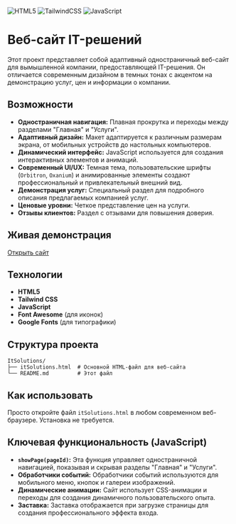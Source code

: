 ![HTML5](https://img.shields.io/badge/html5-%23E34F26.svg?style=for-the-badge&logo=html5&logoColor=white)
![TailwindCSS](https://img.shields.io/badge/tailwindcss-%2338B2AC.svg?style=for-the-badge&logo=tailwind-css&logoColor=white)
![JavaScript](https://img.shields.io/badge/javascript-%23323330.svg?style=for-the-badge&logo=javascript&logoColor=%23F7DF1E)

# Веб-сайт IT-решений

Этот проект представляет собой адаптивный одностраничный веб-сайт для вымышленной компании, предоставляющей IT-решения. Он отличается современным дизайном в темных тонах с акцентом на демонстрацию услуг, цен и информации о компании.

## Возможности

-   **Одностраничная навигация:** Плавная прокрутка и переходы между разделами "Главная" и "Услуги".
-   **Адаптивный дизайн:** Макет адаптируется к различным размерам экрана, от мобильных устройств до настольных компьютеров.
-   **Динамический интерфейс:** JavaScript используется для создания интерактивных элементов и анимаций.
-   **Современный UI/UX:** Темная тема, пользовательские шрифты (`Orbitron`, `Oxanium`) и анимированные элементы создают профессиональный и привлекательный внешний вид.
-   **Демонстрация услуг:** Специальный раздел для подробного описания предлагаемых компанией услуг.
-   **Ценовые уровни:** Четкое представление цен на услуги.
- **Отзывы клиентов:** Раздел с отзывами для повышения доверия.

## Живая демонстрация

[Открыть сайт](https://snejokk.github.io/ItSolutions/)

## Технологии

-   **HTML5**
-   **Tailwind CSS**
-   **JavaScript**
-   **Font Awesome** (для иконок)
-   **Google Fonts** (для типографики)

## Структура проекта

```
ItSolutions/
├── itSolutions.html  # Основной HTML-файл для веб-сайта
└── README.md         # Этот файл
```

## Как использовать

Просто откройте файл `itSolutions.html` в любом современном веб-браузере. Установка не требуется.

## Ключевая функциональность (JavaScript)

- **`showPage(pageId)`:** Эта функция управляет одностраничной навигацией, показывая и скрывая разделы "Главная" и "Услуги".
- **Обработчики событий:** Обработчики событий используются для мобильного меню, кнопок и галереи изображений.
- **Динамические анимации:** Сайт использует CSS-анимации и переходы для создания динамичного пользовательского опыта.
- **Заставка:** Заставка отображается при загрузке страницы для создания профессионального эффекта входа.
